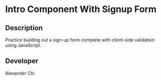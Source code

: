 # Intro Component With Signup Form
## Description 
Practice building out a sign-up form complete with client-side validation using JavaScript.

## Developer
Alexander Chi
